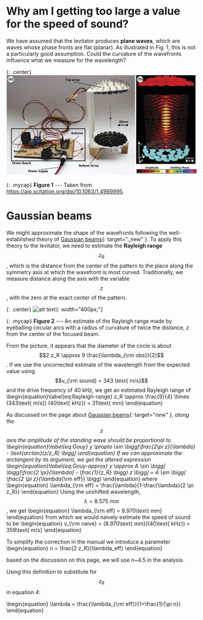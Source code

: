 # Why am I getting too large a value for the speed of sound?

We have assumed that the levitator produces  **plane waves**, which are waves whose phase fronts are flat (planar). As illustrated in Fig. 1, this is not a particularly good assumption. Could the curvature of the wavefronts influence what we measure for the wavelength?

{: .center}
![A figure from the paper describing our levitators](images/1.4989995.figures.online.f1.jpg)

{: .mycap}
**Figure 1** --- Taken from https://aip.scitation.org/doi/10.1063/1.4989995.


# Gaussian beams

We might approximate the shape of the wavefronts following the well-established theory of [Gaussian beams](https://en.wikipedia.org/wiki/Gaussian_beam){: target="_new" }. To apply this theory to the levitator, we need to estimate the **Rayleigh range** $$z_R$$, which is the distance from the center of the pattern to the place along the symmetry axis at which the wavefront is most curved. Traditionally, we measure distance along the axis with the variable $$z$$, with the zero at the exact center of the pattern.

{: .center}
![alt text](images/Gouy-with-circles.png){: width="400px;"}


{: .mycap}
**Figure 2** --- An estimate of the Rayleigh range made by eyeballing circular arcs with a radius of curvature of twice the distance, z from the center of the focused beam.


From the picture, it appears that the diameter of the circle is about $$2 z_R \approx 9 \frac{\lambda_{\rm obs}}{2}$$. If we use the uncorrected estimate of the wavelength from the expected value using $$v_{\rm sound} = 343 \text{ m/s}$$ and the drive frequency of 40 kHz, we get an estimated Rayleigh range of
\begin{equation}\label{eq:Rayleigh-range}
  z_R \approx \frac{9}{4} \times (343\text{ m/s}) (40\text{ kHz}) = 31\text{ mm}
\end{equation}

As discussed on the page about [Gaussian beams](https://en.wikipedia.org/wiki/Gaussian_beam){: target="_new" }, along the $$z$$ axis the amplitude of the standing wave should be proportional to
\begin{equation}\label{eq:Gouy}
  y \propto \sin \bigg[\frac{2\pi z}{\lambda} - \text{arctan}(z/z_R) \bigg]
\end{equation}
If we can approximate the arctangent by its argument, we get the altered expression
\begin{equation}\label{eq:Gouy-approx}
    y \approx A \sin \bigg[ \bigg(\frac{2 \pi}{\lambda} - \frac{1}{z_R} \bigg) z \bigg]
    = A \sin \bigg( \frac{2 \pi z}{\lambda_{\rm eff}} \bigg)
\end{equation}
where
\begin{equation}
  \lambda_{\rm eff} = \frac{\lambda}{1-\frac{\lambda}{2 \pi z_R}}
\end{equation}
Using the unshifted wavelength, $$\lambda = 8.575\text{ mm}$$, we get
\begin{equation}
  \lambda_{\rm eff} = 8.970\text{ mm}
\end{equation}
from which we would naively estimate the speed of sound to be
\begin{equation}
  v_{\rm naive} = (8.970\text{ mm})(40\text{ kHz}) = 359\text{ m/s}
\end{equation}

To simplify the correction in the manual we introduce a parameter
\begin{equation}
  n = \frac{2 z_R}{\lambda_eff}
\end{equation}

based on the discussion on this page, we will use n~4.5 in the analysis. 

Using this definition to substitute for $$z_R$$ in equation 4:

\begin{equation}
  \lambda = \frac{\lambda_{\rm eff}}{1+\frac{1}{\pi n}}
\end{equation}

<!--I commented this out for now but am willing to switch back - You can use the above analysis to determine how to correct the value you measure for the wavelength to that of a plane wave from which you can easily determine the speed of sound. (Note: We are not providing you the final formula to use; you need to read and understand the above analysis to determine how to correct the value you measured for the wavelength under the assumption that you were looking at plane waves to a more honest estimate that accounts for the curvature of the wavefronts from which you may infer an accurate speed of sound.)-->
